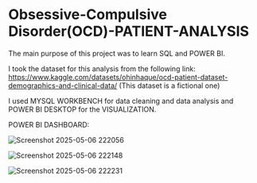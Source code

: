 # Obsessive-Compulsive Disorder(OCD)-PATIENT-ANALYSIS

The main purpose of this project was to learn SQL and POWER BI.

I took the dataset for this analysis from the following link: https://www.kaggle.com/datasets/ohinhaque/ocd-patient-dataset-demographics-and-clinical-data/
(This dataset is a fictional one)

I used MYSQL WORKBENCH for data cleaning and data analysis and POWER BI DESKTOP for the VISUALIZATION.

POWER BI DASHBOARD:

![Screenshot 2025-05-06 222056](https://github.com/user-attachments/assets/c00025cf-908e-4c17-9601-4f3f13f1ed4e)

![Screenshot 2025-05-06 222148](https://github.com/user-attachments/assets/d850e157-914e-4e57-9f69-dfb086bd685b)

![Screenshot 2025-05-06 222231](https://github.com/user-attachments/assets/85a6ee2e-68f7-4ddb-bffa-055d56b21e38)

